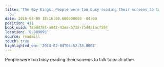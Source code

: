```yaml
---
title: 'The Boy Kings: People were too busy reading their screens to talk to each
  o…'
date: 2016-04-09 18:16:00.600000000 -04:00
position: 411
book_uuid: 78add78f-a842-43ea-b718-75d4a1acf504
location: '0.889096'
source: readmill
touch: true
highlighted_on: '2014-02-04T04:52:38.000Z'
---
```


People were too busy reading their screens to talk to each other.